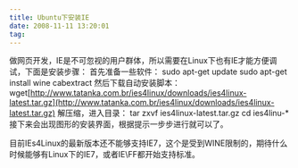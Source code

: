 ```yaml
---
title: Ubuntu下安装IE
date: 2008-11-11 13:20:01
tag: 
---
```


做网页开发，IE是不可忽视的用户群体，所以需要在Linux下也有IE才能方便调试，下面是安装步骤：
首先准备一些软件：
sudo apt-get update
sudo apt-get install wine cabextract
然后下载自动安装脚本：
wget[http://www.tatanka.com.br/ies4linux/downloads/ies4linux-latest.tar.gz](http://www.tatanka.com.br/ies4linux/downloads/ies4linux-latest.tar.gz)
解压缩，进入目录：
tar zxvf ies4linux-latest.tar.gz
cd ies4linu-*
接下来会出现图形的安装界面，根据提示一步步进行就可以了。

目前IEs4Linux的最新版本还不能够支持IE7，这个是受到WINE限制的，期待什么时候能够有Linux下的IE7，或者IE\FF都开始支持标准。













